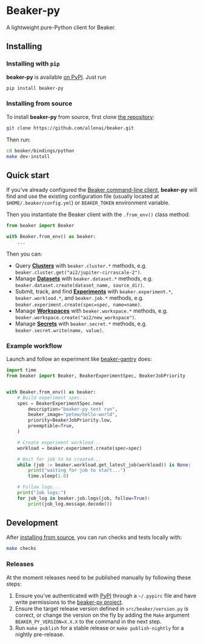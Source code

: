 # Beaker-py

A lightweight pure-Python client for Beaker.

## Installing

### Installing with `pip`

**beaker-py** is available [on PyPI](https://pypi.org/project/beaker-py/). Just run

```bash
pip install beaker-py
```

### Installing from source

To install **beaker-py** from source, first clone [the repository](https://github.com/allenai/beaker-py):

```bash
git clone https://github.com/allenai/beaker.git
```

Then run:

```bash
cd beaker/bindings/python
make dev-install
```

## Quick start

If you've already configured the [Beaker command-line client](https://github.com/allenai/beaker/),
**beaker-py** will find and use the existing configuration file (usually located at `$HOME/.beaker/config.yml`) or `BEAKER_TOKEN` environment variable.

Then you instantiate the Beaker client with the `.from_env()` class method:

```python
from beaker import Beaker

with Beaker.from_env() as beaker:
    ...
```

Then you can:
- Query [**Clusters**](https://beaker-docs.apps.allenai.org/concept/clusters.html) with `beaker.cluster.*` methods, e.g. `beaker.cluster.get("ai2/jupiter-cirrascale-2")`.
- Manage [**Datasets**](https://beaker-docs.apps.allenai.org/concept/datasets.html) with `beaker.dataset.*` methods, e.g. `beaker.dataset.create(dataset_name, source_dir)`.
- Submit, track, and find [**Experiments**](https://beaker-docs.apps.allenai.org/concept/experiments.html) with `beaker.experiment.*`, `beaker.workload.*`, and `beaker.job.*` methods, e.g. `beaker.experiment.create(spec=spec, name=name)`.
- Manage [**Workspaces**](https://beaker-docs.apps.allenai.org/concept/workspaces.html) with `beaker.workspace.*` methods, e.g. `beaker.workspace.create("ai2/new_workspace")`.
- Manage [**Secrets**](https://beaker-docs.apps.allenai.org/concept/secrets.html) with `beaker.secret.*` methods, e.g. `beaker.secret.write(name, value)`.

### Example workflow

Launch and follow an experiment like [beaker-gantry](https://github.com/allenai/beaker-gantry) does:

```python
import time
from beaker import Beaker, BeakerExperimentSpec, BeakerJobPriority


with Beaker.from_env() as beaker:
    # Build experiment spec...
    spec = BeakerExperimentSpec.new(
        description="beaker-py test run",
        beaker_image="petew/hello-world",
        priority=BeakerJobPriority.low,
        preemptible=True,
    )

    # Create experiment workload...
    workload = beaker.experiment.create(spec=spec)

    # Wait for job to be created...
    while (job := beaker.workload.get_latest_job(workload)) is None:
        print("waiting for job to start...")
        time.sleep(1.0)

    # Follow logs...
    print("Job logs:")
    for job_log in beaker.job.logs(job, follow=True):
        print(job_log.message.decode())
```

## Development

After [installing from source](#installing-from-source), you can run checks and tests locally with:

```bash
make checks
```

### Releases

At the moment releases need to be published manually by following these steps:

1. Ensure you've authenticated with [PyPI](https://pypi.org/) through a `~/.pypirc` file and have write permissions to the [beaker-py project](https://pypi.org/project/beaker-py/).
2. Ensure the target release version defined in `src/beaker/version.py` is correct, or change the version on the fly by adding the `Make` argument `BEAKER_PY_VERSION=X.X.X` to the command in the next step.
3. Run `make publish` for a stable release or `make publish-nightly` for a nightly pre-release.
